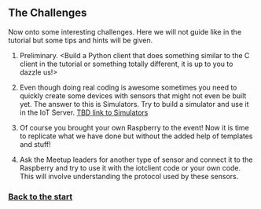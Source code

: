 ## The Challenges ##

Now onto some interesting challenges. Here we will not guide like in the tutorial but some tips and hints will be given.

1. Preliminary. <Build a Python client that does something similar to the C client in the tutorial or something totally different, it is up to you to dazzle us!>

2. Even though doing real coding is awesome sometimes you need to quickly create some devices with sensors that might not even be built yet. The answer to this is Simulators. Try to build a simulator and use it in the IoT Server.
[TBD link to Simulators](http://simulators.md)

3. Of course you brought your own Raspberry to the event! Now it is time to replicate what we have done but without the added help of templates and stuff!

4. Ask the Meetup leaders for another type of sensor and connect it to the Raspberry and try to use it with the iotclient code or your own code. This will involve understanding the protocol used by these sensors.

### [Back to the start](raspberrysetup.md) ###
